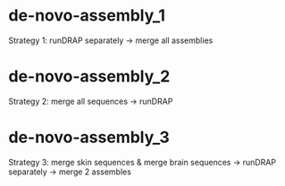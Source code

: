 # de-novo-assembly_1
Strategy 1: runDRAP separately -> merge all assemblies

# de-novo-assembly_2
Strategy 2: merge all sequences -> runDRAP

# de-novo-assembly_3
Strategy 3: merge skin sequences &amp; merge brain sequences -> runDRAP separately -> merge 2 assembles
